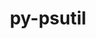 ---
title: "py-psutil"
layout: cache
categories: [package, develop-2024-05-12]
meta: {"versions": ["5.9.5"], "compilers": ["apple-clang@=15.0.0", "cce@=15.0.1", "gcc@=11.1.0", "gcc@=11.4.0", "gcc@=7.3.1", "gcc@=7.5.0", "gcc@=9.4.0", "oneapi@=2024.0.0"], "oss": ["amzn2", "rhel8", "ubuntu18.04", "ubuntu20.04", "ubuntu22.04", "ventura"], "platforms": ["darwin", "linux"], "targets": ["aarch64", "neoverse_n1", "neoverse_v1", "neoverse_v2", "ppc64le", "x86_64_v3", "zen4"], "stacks": ["aws-isc", "aws-isc-aarch64", "data-vis-sdk", "e4s", "e4s-cray-rhel", "e4s-neoverse-v2", "e4s-neoverse_v1", "e4s-oneapi", "e4s-power", "ml-darwin-aarch64-mps", "ml-linux-x86_64-cpu", "ml-linux-x86_64-cuda", "radiuss", "root"], "num_specs": 15, "num_specs_by_stack": {"root": 15, "ml-darwin-aarch64-mps": 1, "aws-isc-aarch64": 2, "aws-isc": 1, "e4s-cray-rhel": 1, "radiuss": 1, "e4s-power": 1, "data-vis-sdk": 2, "e4s-neoverse_v1": 1, "e4s-neoverse-v2": 1, "e4s": 2, "ml-linux-x86_64-cpu": 1, "ml-linux-x86_64-cuda": 1, "e4s-oneapi": 1}}
spec_details: [{"hash": "mxasz4bnplu6ejs7wqvqkylugpbqdufr", "compiler": "apple-clang@=15.0.0", "versions": ["5.9.5"], "os": "ventura", "platform": "darwin", "target": "aarch64", "variants": ["build_system=python_pip"], "stacks": ["root", "ml-darwin-aarch64-mps"], "size": "-", "tarball": "https://binaries.spack.io/develop-2024-05-12/build_cache/darwin-ventura-aarch64/apple-clang-15.0.0/py-psutil-5.9.5/darwin-ventura-aarch64-apple-clang-15.0.0-py-psutil-5.9.5-mxasz4bnplu6ejs7wqvqkylugpbqdufr.spack"}, {"hash": "xdd3zsgxsiw3gwoduqids5kj36wiwduu", "compiler": "gcc@=7.3.1", "versions": ["5.9.5"], "os": "amzn2", "platform": "linux", "target": "aarch64", "variants": ["build_system=python_pip"], "stacks": ["root", "aws-isc-aarch64"], "size": "-", "tarball": "https://binaries.spack.io/develop-2024-05-12/build_cache/linux-amzn2-aarch64/gcc-7.3.1/py-psutil-5.9.5/linux-amzn2-aarch64-gcc-7.3.1-py-psutil-5.9.5-xdd3zsgxsiw3gwoduqids5kj36wiwduu.spack"}, {"hash": "rvpybxo6hxkt7rhmahv2dg3k4lpp7jlr", "compiler": "gcc@=7.3.1", "versions": ["5.9.5"], "os": "amzn2", "platform": "linux", "target": "neoverse_n1", "variants": ["build_system=python_pip"], "stacks": ["root", "aws-isc-aarch64"], "size": "-", "tarball": "https://binaries.spack.io/develop-2024-05-12/build_cache/linux-amzn2-neoverse_n1/gcc-7.3.1/py-psutil-5.9.5/linux-amzn2-neoverse_n1-gcc-7.3.1-py-psutil-5.9.5-rvpybxo6hxkt7rhmahv2dg3k4lpp7jlr.spack"}, {"hash": "ouxkx7byrodugue2kqm46b3fpccvfet7", "compiler": "gcc@=7.3.1", "versions": ["5.9.5"], "os": "amzn2", "platform": "linux", "target": "x86_64_v3", "variants": ["build_system=python_pip"], "stacks": ["root", "aws-isc"], "size": "-", "tarball": "https://binaries.spack.io/develop-2024-05-12/build_cache/linux-amzn2-x86_64_v3/gcc-7.3.1/py-psutil-5.9.5/linux-amzn2-x86_64_v3-gcc-7.3.1-py-psutil-5.9.5-ouxkx7byrodugue2kqm46b3fpccvfet7.spack"}, {"hash": "oqy7jeyejcbtsivcn7mzdkmrw6miqzxl", "compiler": "cce@=15.0.1", "versions": ["5.9.5"], "os": "rhel8", "platform": "linux", "target": "zen4", "variants": ["build_system=python_pip"], "stacks": ["e4s-cray-rhel", "root"], "size": "-", "tarball": "https://binaries.spack.io/develop-2024-05-12/build_cache/linux-rhel8-zen4/cce-15.0.1/py-psutil-5.9.5/linux-rhel8-zen4-cce-15.0.1-py-psutil-5.9.5-oqy7jeyejcbtsivcn7mzdkmrw6miqzxl.spack"}, {"hash": "rcxeudxdsb7jzmgsumh2yck37wcrzulx", "compiler": "gcc@=7.5.0", "versions": ["5.9.5"], "os": "ubuntu18.04", "platform": "linux", "target": "x86_64_v3", "variants": ["build_system=python_pip"], "stacks": ["root", "radiuss"], "size": "-", "tarball": "https://binaries.spack.io/develop-2024-05-12/build_cache/linux-ubuntu18.04-x86_64_v3/gcc-7.5.0/py-psutil-5.9.5/linux-ubuntu18.04-x86_64_v3-gcc-7.5.0-py-psutil-5.9.5-rcxeudxdsb7jzmgsumh2yck37wcrzulx.spack"}, {"hash": "zuzmeys7xhuoqbfsv6edl4bygpgbyoaw", "compiler": "gcc@=9.4.0", "versions": ["5.9.5"], "os": "ubuntu20.04", "platform": "linux", "target": "ppc64le", "variants": ["build_system=python_pip"], "stacks": ["e4s-power", "root"], "size": "-", "tarball": "https://binaries.spack.io/develop-2024-05-12/build_cache/linux-ubuntu20.04-ppc64le/gcc-9.4.0/py-psutil-5.9.5/linux-ubuntu20.04-ppc64le-gcc-9.4.0-py-psutil-5.9.5-zuzmeys7xhuoqbfsv6edl4bygpgbyoaw.spack"}, {"hash": "gq5encawcmhvrlzzli5aja2k5pqhr32g", "compiler": "gcc@=11.1.0", "versions": ["5.9.5"], "os": "ubuntu20.04", "platform": "linux", "target": "x86_64_v3", "variants": ["build_system=python_pip"], "stacks": ["data-vis-sdk", "root"], "size": "-", "tarball": "https://binaries.spack.io/develop-2024-05-12/build_cache/linux-ubuntu20.04-x86_64_v3/gcc-11.1.0/py-psutil-5.9.5/linux-ubuntu20.04-x86_64_v3-gcc-11.1.0-py-psutil-5.9.5-gq5encawcmhvrlzzli5aja2k5pqhr32g.spack"}, {"hash": "wklo5ei5647flwahtigvnofm2fgx3kbt", "compiler": "gcc@=11.1.0", "versions": ["5.9.5"], "os": "ubuntu20.04", "platform": "linux", "target": "x86_64_v3", "variants": ["build_system=python_pip"], "stacks": ["data-vis-sdk", "root"], "size": "-", "tarball": "https://binaries.spack.io/develop-2024-05-12/build_cache/linux-ubuntu20.04-x86_64_v3/gcc-11.1.0/py-psutil-5.9.5/linux-ubuntu20.04-x86_64_v3-gcc-11.1.0-py-psutil-5.9.5-wklo5ei5647flwahtigvnofm2fgx3kbt.spack"}, {"hash": "oukvy4a5k67pn4sqvfbp62m5kqhqxz3j", "compiler": "gcc@=11.4.0", "versions": ["5.9.5"], "os": "ubuntu22.04", "platform": "linux", "target": "neoverse_v1", "variants": ["build_system=python_pip"], "stacks": ["root", "e4s-neoverse_v1"], "size": "-", "tarball": "https://binaries.spack.io/develop-2024-05-12/build_cache/linux-ubuntu22.04-neoverse_v1/gcc-11.4.0/py-psutil-5.9.5/linux-ubuntu22.04-neoverse_v1-gcc-11.4.0-py-psutil-5.9.5-oukvy4a5k67pn4sqvfbp62m5kqhqxz3j.spack"}, {"hash": "2ba72uhkfvw5edkay3ri66yisncykdnr", "compiler": "gcc@=11.4.0", "versions": ["5.9.5"], "os": "ubuntu22.04", "platform": "linux", "target": "neoverse_v2", "variants": ["build_system=python_pip"], "stacks": ["root", "e4s-neoverse-v2"], "size": "-", "tarball": "https://binaries.spack.io/develop-2024-05-12/build_cache/linux-ubuntu22.04-neoverse_v2/gcc-11.4.0/py-psutil-5.9.5/linux-ubuntu22.04-neoverse_v2-gcc-11.4.0-py-psutil-5.9.5-2ba72uhkfvw5edkay3ri66yisncykdnr.spack"}, {"hash": "yrncefkorrggmom7z2zw7ayhruwhsgq2", "compiler": "gcc@=11.4.0", "versions": ["5.9.5"], "os": "ubuntu22.04", "platform": "linux", "target": "x86_64_v3", "variants": ["build_system=python_pip"], "stacks": ["e4s", "root"], "size": "-", "tarball": "https://binaries.spack.io/develop-2024-05-12/build_cache/linux-ubuntu22.04-x86_64_v3/gcc-11.4.0/py-psutil-5.9.5/linux-ubuntu22.04-x86_64_v3-gcc-11.4.0-py-psutil-5.9.5-yrncefkorrggmom7z2zw7ayhruwhsgq2.spack"}, {"hash": "syr7rdplrvwb4v6r4toei7ccoriuk6jf", "compiler": "gcc@=11.4.0", "versions": ["5.9.5"], "os": "ubuntu22.04", "platform": "linux", "target": "x86_64_v3", "variants": ["build_system=python_pip"], "stacks": ["e4s", "root"], "size": "-", "tarball": "https://binaries.spack.io/develop-2024-05-12/build_cache/linux-ubuntu22.04-x86_64_v3/gcc-11.4.0/py-psutil-5.9.5/linux-ubuntu22.04-x86_64_v3-gcc-11.4.0-py-psutil-5.9.5-syr7rdplrvwb4v6r4toei7ccoriuk6jf.spack"}, {"hash": "g45ge7kzphf2rsf7ol74l6nq4q7gg2hx", "compiler": "gcc@=11.4.0", "versions": ["5.9.5"], "os": "ubuntu22.04", "platform": "linux", "target": "x86_64_v3", "variants": ["build_system=python_pip"], "stacks": ["root", "ml-linux-x86_64-cpu", "ml-linux-x86_64-cuda"], "size": "-", "tarball": "https://binaries.spack.io/develop-2024-05-12/build_cache/linux-ubuntu22.04-x86_64_v3/gcc-11.4.0/py-psutil-5.9.5/linux-ubuntu22.04-x86_64_v3-gcc-11.4.0-py-psutil-5.9.5-g45ge7kzphf2rsf7ol74l6nq4q7gg2hx.spack"}, {"hash": "xllxub6rjo2fjjrv7hx3s76ce6vrftqw", "compiler": "oneapi@=2024.0.0", "versions": ["5.9.5"], "os": "ubuntu22.04", "platform": "linux", "target": "x86_64_v3", "variants": ["build_system=python_pip"], "stacks": ["e4s-oneapi", "root"], "size": "-", "tarball": "https://binaries.spack.io/develop-2024-05-12/build_cache/linux-ubuntu22.04-x86_64_v3/oneapi-2024.0.0/py-psutil-5.9.5/linux-ubuntu22.04-x86_64_v3-oneapi-2024.0.0-py-psutil-5.9.5-xllxub6rjo2fjjrv7hx3s76ce6vrftqw.spack"}]
---
